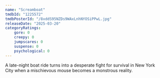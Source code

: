 ```yaml
---
name: "Screamboat"
tmdbId: "1225572"
tmdbPosterId: "/8xddS95NZDs9WAxLnhNYOSiPPwL.jpg"
releaseDate: "2025-03-20"
categoryRatings:
    gore: 0
    creepy: 0
    jumpscares: 0
    suspense: 0
    psychological: 0
---
```

A late-night boat ride turns into a desperate fight for survival in New York City when a mischievous mouse becomes a monstrous reality.
